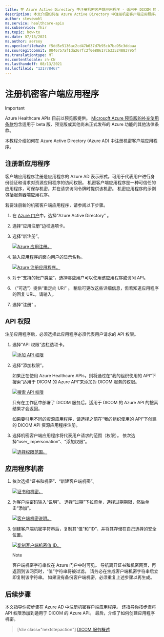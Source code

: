 ```yaml
---
title: 在 Azure Active Directory 中注册机密客户端应用程序 - 适用于 DICOM 的 Azure Healthcare APIs
description: 本文介绍如何在 Azure Active Directory 中注册机密客户端应用程序。
author: stevewohl
ms.service: healthcare-apis
ms.subservice: fhir
ms.topic: how-to
ms.date: 07/13/2021
ms.author: aersoy
ms.openlocfilehash: f5dd5e5136ac2cd47b637d7b95cb7ba95c3ddaaa
ms.sourcegitcommit: 0046757af1da267fc2f0e88617c633524883795f
ms.translationtype: MT
ms.contentlocale: zh-CN
ms.lasthandoff: 08/13/2021
ms.locfileid: "121778467"
---
```

# <a name="register-a-confidential-client-application"></a>注册机密客户端应用程序

> [!IMPORTANT]
> Azure Healthcare APIs 目前以预览版提供。 [Microsoft Azure 预览版的补充使用条款](https://azure.microsoft.com/support/legal/preview-supplemental-terms/)包含适用于 beta 版、预览版或其他尚未正式发布的 Azure 功能的其他法律条款。

本教程介绍如何在 Azure Active Directory (Azure AD) 中注册机密客户端应用程序。

## <a name="register-a-new-application"></a>注册新应用程序

客户端应用程序注册是应用程序的 Azure AD 表示形式，可用于代表用户进行身份验证和请求对资源应用程序的访问权限。 机密客户端应用程序是一种可信任的应用程序，可保存机密，并在请求访问令牌时提供该机密。 机密应用程序的示例包括服务器端应用程序。

若要注册新的机密客户端应用程序，请参阅以下步骤。

1. 在 [Azure 门户](https://portal.azure.com)中，选择“Azure Active Directory”  。
2. 选择“应用注册”边栏选项卡。
3. 选择“新注册”。

   [ ![Azure 应用注册。](media/dicom-azure-app-registrations.png) ](media/dicom-azure-app-registrations.png#lightbox)

4. 输入应用程序的面向用户的显示名称。

   [ ![Azure 注册应用程序。](media/dicom-registration-application-name.png) ](media/dicom-registration-application-name.png#lightbox)

5. 对于“支持的帐户类型”，选择哪些用户可以使用该应用程序或访问 API。
6. （“可选”）提供“重定向 URI” 。 稍后可更改这些详细信息，但若知道应用程序的回复 URL，请输入。
7. 选择“注册”  。

## <a name="api-permissions"></a>API 权限

注册应用程序后，必须选择此应用程序必须代表用户请求的 API 权限。

1. 选择“API 权限”边栏选项卡。

   [ ![添加 API 权限](media/dicom-add-api-permissions.png) ](media/dicom-add-api-permissions.png#lightbox)

2. 选择“添加权限”。

   如果正在使用 Azure Healthcare APIs，则将通过在“我的组织使用的 API”下搜索“适用于 DICOM 的 Azure API”来添加对 DICOM 服务的权限。  

   [ ![搜索 API 权限](media/dicom-search-apis-permissions.png) ](media/dicom-search-apis-permissions.png#lightbox)

   只有在工作区中部署了 DICOM 服务后，适用于 DICOM 的 Azure API 的搜索结果才会返回。

   如果要引用不同的资源应用程序，请选择之前在“我的组织使用的 API”下创建的 DICOM API 资源应用程序注册。

3. 选择机密客户端应用程序将代表用户请求的范围（权限）。 依次选择“user_impersonation”、“添加权限”。 

   [ ![选择权限范围。](media/dicom-select-scopes.png) ](media/dicom-select-scopes.png#lightbox)

## <a name="application-secret"></a>应用程序机密

1. 依次选择“证书和机密”、“新建客户端机密”。 

   [ ![证书和机密。](media/dicom-new-client-secret.png) ](media/dicom-new-client-secret.png#lightbox)

2. 为客户端密码输入“说明”。 选择“过期”下拉菜单，选择过期期限，然后单击“添加”。

   [ ![客户端机密说明。](media/dicom-client-secret-description.png) ](media/dicom-client-secret-description.png#lightbox)

3. 创建客户端机密字符串后，复制其“值”和“ID”，并将其存储在自己选择的安全位置。

   [ ![复制客户端机密值 ID。](media/dicom-client-secret-value-id.png) ](media/dicom-client-secret-value-id.png#lightbox)

   > [!NOTE]
   > 客户端机密字符串仅在 Azure 门户中时可见。 导航离开证书和机密网页，再返回到该网页时，“值”字符串将被过滤。 请务必在生成客户端机密字符串后立即复制该字符串。 如果没有备份客户端机密，必须重复上述步骤以再生成。

## <a name="next-steps"></a>后续步骤

本文指导你按步骤在 Azure AD 中注册机密客户端应用程序。 还指导你按步骤将 API 权限添加到适用于 DICOM 的 Azure API。 最后，介绍了如何创建应用程序机密。 

>[!div class="nextstepaction"]
>[DICOM 服务概述](dicom-services-overview.md)



